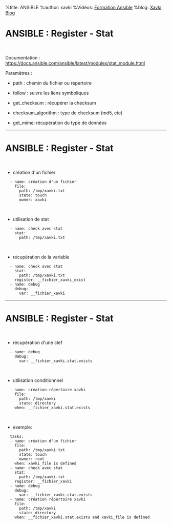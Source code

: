 %title: ANSIBLE
%author: xavki
%Vidéos: [Formation Ansible](https://www.youtube.com/playlist?list=PLn6POgpklwWoCpLKOSw3mXCqbRocnhrh-)
%blog: [Xavki Blog](https://xavki.blog)


# ANSIBLE : Register - Stat


<br>

Documentation : https://docs.ansible.com/ansible/latest/modules/stat_module.html

Paramètres :

* path : chemin du fichier ou répertoire

* follow : suivre les liens symboliques

* get_checksum  : récupérer la checksum

* checksum_algorithm : type de checksum (md5, etc)

* get_mime: récupération du type de données 

--------------------------------------------------------------

# ANSIBLE : Register - Stat


<br>

* création d'un fichier

```
  - name: création d'un fichier
    file:
      path: /tmp/xavki.txt
      state: touch
      owner: xavki
```

<br>

* utilisation de stat

```
  - name: check avec stat
    stat:
      path: /tmp/xavki.txt
```

<br>

* récupération de la variable

```
  - name: check avec stat
    stat:
      path: /tmp/xavki.txt
    register: __fichier_xavki_exist
  - name: debug
    debug:
      var: __fichier_xavki
```

--------------------------------------------------------------

# ANSIBLE : Register - Stat


<br>

* récupération d'une clef

```
  - name: debug
    debug:
      var: __fichier_xavki.stat.exists
```

<br>

* utilisation conditionnnel

```
  - name: création répertoire xavki
    file:
      path: /tmp/xavki
      state: directory
    when: __fichier_xavki.stat.exists
```

<br>

* exemple: 

```
  tasks:
  - name: création d'un fichier
    file:
      path: /tmp/xavki.txt
      state: touch
      owner: root
    when: xavki_file is defined
  - name: check avec stat
    stat:
      path: /tmp/xavki.txt
    register: __fichier_xavki
  - name: debug
    debug:
      var: __fichier_xavki.stat.exists
  - name: création répertoire xavki
    file:
      path: /tmp/xavki
      state: directory
    when: __fichier_xavki.stat.exists and xavki_file is defined
```
